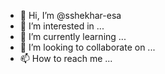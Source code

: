 - 👋 Hi, I’m @sshekhar-esa
- 👀 I’m interested in ...
- 🌱 I’m currently learning ...
- 💞️ I’m looking to collaborate on ...
- 📫 How to reach me ...

<!---
sshekhar-esa/sshekhar-esa is a ✨ special ✨ repository because its `README.md` (this file) appears on your GitHub profile.
You can click the Preview link to take a look at your changes.
--->
